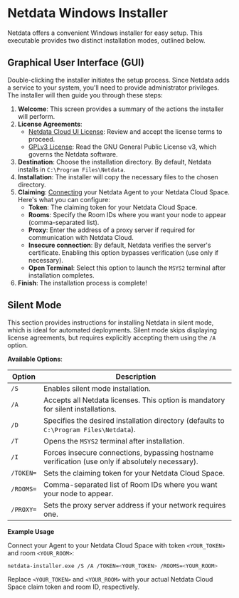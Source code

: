 # Netdata Windows Installer

Netdata offers a convenient Windows installer for easy setup. This executable provides two distinct installation modes, outlined below.

## Graphical User Interface (GUI)

Double-clicking the installer initiates the setup process. Since Netdata adds a service to your system, you'll need to provide administrator privileges.
The installer will then guide you through these steps:

1. **Welcome**: This screen provides a summary of the actions the installer will perform.
2. **License Agreements**:
    - [Netdata Cloud UI License](/src/web/gui/v2/LICENSE.md): Review and accept the license terms to proceed.
    - [GPLv3 License](/LICENSE): Read the GNU General Public License v3, which governs the Netdata software.
3. **Destination**:  Choose the installation directory. By default, Netdata installs in `C:\Program Files\Netdata`.
4. **Installation**: The installer will copy the necessary files to the chosen directory.
5. **Claiming**: [Connecting](/src/claim/README.md) your Netdata Agent to your Netdata Cloud Space. Here's what you can configure:
    - **Token**: The claiming token for your Netdata Cloud Space.
    - **Rooms**: Specify the Room IDs where you want your node to appear (comma-separated list).
    - **Proxy**: Enter the address of a proxy server if required for communication with Netdata Cloud.
    - **Insecure connection**: By default, Netdata verifies the server's certificate. Enabling this option bypasses verification (use only if necessary).
    - **Open Terminal**: Select this option to launch the `MSYS2` terminal after installation completes.
6. **Finish**: The installation process is complete!

## Silent Mode

This section provides instructions for installing Netdata in silent mode, which is ideal for automated deployments.
Silent mode skips displaying license agreements, but requires explicitly accepting them using the `/A` option.

**Available Options**:

| Option    | Description                                                                                      |
|-----------|--------------------------------------------------------------------------------------------------|
| `/S`      | Enables silent mode installation.                                                                |
| `/A`      | Accepts all Netdata licenses. This option is mandatory for silent installations.                 |
| `/D`      | Specifies the desired installation directory (defaults to `C:\Program Files\Netdata`).           |
| `/T`      | Opens the `MSYS2` terminal after installation.                                                   |
| `/I`      | Forces insecure connections, bypassing hostname verification (use only if absolutely necessary). |
| `/TOKEN=` | Sets the claiming token for your Netdata Cloud Space.                                            |
| `/ROOMS=` | Comma-separated list of Room IDs where you want your node to appear.                             |
| `/PROXY=` | Sets the proxy server address if your network requires one.                                      |

**Example Usage**

Connect your Agent to your Netdata Cloud Space with token `<YOUR_TOKEN>` and room `<YOUR_ROOM>`:

```bash
netdata-installer.exe /S /A /TOKEN=<YOUR_TOKEN> /ROOMS=<YOUR_ROOM>
```

Replace `<YOUR_TOKEN>` and `<YOUR_ROOM>` with your actual Netdata Cloud Space claim token and room ID, respectively.
